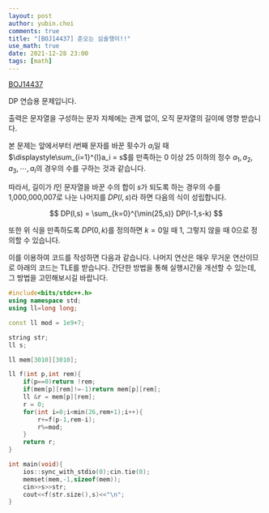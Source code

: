 ```yaml
---
layout: post
author: yubin.choi
comments: true
title: "[BOJ14437] 준오는 심술쟁이!!"
use_math: true
date: 2021-12-28 23:00
tags: [math]
---
```


[BOJ14437](https://www.acmicpc.net/problem/14437)

DP 연습용 문제입니다.

출력은 문자열을 구성하는 문자 자체에는 관계 없이, 오직 문자열의 길이에 영향 받습니다.

본 문제는 앞에서부터 $i$번째 문자를 바꾼 횟수가 $a_i$일 때 $\displaystyle\sum_{i=1}^{l}a_i = s$를 만족하는 0 이상 25 이하의 정수 $a_1,a_2,a_3,\cdots,a_l$의 경우의 수를 구하는 것과 같습니다.

따라서, 길이가 $l$인 문자열을 바꾼 수의 합이 $s$가 되도록 하는 경우의 수를 1,000,000,007로 나눈 나머지를 $DP(l,s)$라 하면 다음의 식이 성립합니다.

$$
DP(l,s) = \sum_{k=0}^{\min(25,s)} DP(l-1,s-k)
$$

또한 위 식을 만족하도록 $DP(0,k)$를 정의하면 $k=0$일 때 1, 그렇지 않을 때 0으로 정의할 수 있습니다.

이를 이용하여 코드를 작성하면 다음과 같습니다. 나머지 연산은 매우 무거운 연산이므로 아래의 코드는 TLE를 받습니다. 간단한 방법을 통해 실행시간을 개선할 수 있는데, 그 방법을 고민해보시길 바랍니다.

```cpp
#include<bits/stdc++.h>
using namespace std;
using ll=long long;

const ll mod = 1e9+7;

string str;
ll s;

ll mem[3010][3010];

ll f(int p,int rem){
    if(p==0)return !rem;
    if(mem[p][rem]!=-1)return mem[p][rem];
    ll &r = mem[p][rem];
    r = 0;
    for(int i=0;i<min(26,rem+1);i++){
        r+=f(p-1,rem-i);
        r%=mod;
    }
    return r;
}

int main(void){
    ios::sync_with_stdio(0);cin.tie(0);
    memset(mem,-1,sizeof(mem));
    cin>>s>>str;
    cout<<f(str.size(),s)<<"\n";
}
```